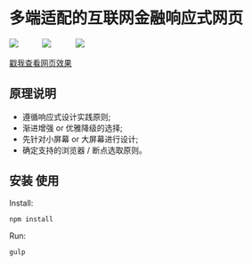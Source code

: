 多端适配的互联网金融响应式网页
====  

![](http://www.gosolo.top/img/pasted-image-small.jpg) 
 &nbsp; &nbsp; &nbsp;&nbsp; &nbsp; &nbsp;![](http://www.gosolo.top/img/pasted-image-small-2.jpg) 
 &nbsp; &nbsp; &nbsp;&nbsp; &nbsp; &nbsp;![](http://www.gosolo.top/img/pasted-image-small-3.jpg) <br/>
 
 <a href="http://www.gosolo.top/response/">戳我查看网页效果</a>
 
原理说明 
-------  
* 遵循响应式设计实践原则;<br/>
* 渐进增强 or 优雅降级的选择;<br/>
* 先针对小屏幕 or 大屏幕进行设计; <br/>
* 确定支持的浏览器 / 断点选取原则。<br/>

安装 使用
------------------
Install:
```
npm install
```

Run:
```
gulp
```


